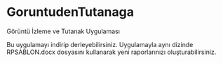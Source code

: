 # GoruntudenTutanaga
Görüntü İzleme ve Tutanak Uygulaması


Bu uygulamayı indirip derleyebilirsiniz. Uygulamayla aynı dizinde RPSABLON.docx dosyasını kullanarak yeni raporlarınızı oluşturabilirsiniz.

